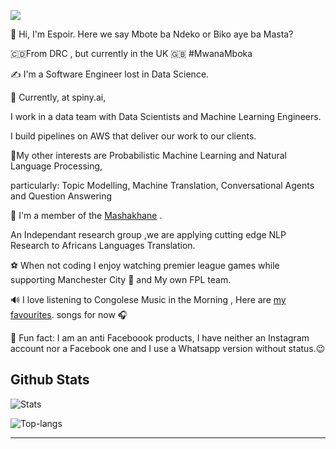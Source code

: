 ![](https://komarev.com/ghpvc/?username=espoirMur)

<p>
  👋 Hi, I'm Espoir.
  Here we say Mbote ba Ndeko or Biko aye ba Masta?
</p>
<p>
  🇨🇩From DRC , but currently in the UK 🇬🇧 #MwanaMboka
</p>
<p>
  ✍️ I'm a Software Engineer lost in Data Science. 
</p>
<p>
  🦔 Currently, at spiny.ai, <p>I work in a data team with Data Scientists and Machine Learning Engineers.</p> <p>I build pipelines on AWS  that deliver our work to our clients. </p>
</p>

<p>
  🤖My other interests are Probabilistic Machine Learning and Natural Language Processing, <p>particularly:  Topic Modelling, Machine Translation, Conversational Agents and Question Answering</p>
</p>

<p>
  🦄 I'm a member of the <a href="https://www.masakhane.io/community">Mashakhane</a> . <p>  An Independant research group ,we are applying cutting edge NLP Research to Africans Languages Translation. </p>
</p>
<p>
⚽ When not coding I enjoy watching premier league games while supporting Manchester City 🦈 and My own FPL team.
</p>
<p>
  🔊 I love listening to Congolese Music in the Morning , Here are  <a href="https://open.spotify.com/playlist/37i9dQZF1Epj9nTdh9zalG?si=2a1010cadbe14f37">my favourites</a>.
   songs for now 🎧
</p>
<p>
  🤪 Fun fact: I am an anti Faceboook products, I have neither an Instagram account nor a Facebook one and I use a Whatsapp version without status.😉
</p>

## Github Stats


<p>
  <img title="Stats" src="https://github-readme-stats.vercel.app/api?username=espoirMur&show_icons=true&theme=synthwave"/>
</p>


<p>
  <img title="Top-langs" src="https://github-readme-stats.vercel.app/api/top-langs/?username=espoirMur&layout=compact&show_icons=true&theme=synthwave"/>
</p>


-----
